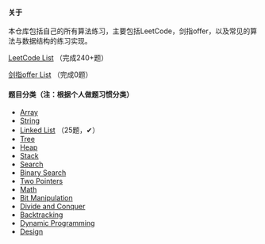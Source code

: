 #### 关于

本仓库包括自己的所有算法练习，主要包括LeetCode，剑指offer，以及常见的算法与数据结构的练习实现。

[LeetCode List](https://github.com/kkBill/algorithm/blob/master/note/LeetCode.md) （完成240+题）

[剑指offer List](https://github.com/kkBill/algorithm/blob/master/note/%E5%89%91%E6%8C%87Offer.md) （完成0题）

#### 题目分类（注：根据个人做题习惯分类）

- [Array](https://github.com/kkBill/algorithm/blob/master/note/Array.md)
- [String](https://github.com/kkBill/algorithm/blob/master/note/String.md)
- [Linked List](https://github.com/kkBill/algorithm/blob/master/note/Linked_List.md) （25题，✔）
- [Tree](https://github.com/kkBill/algorithm/blob/master/note/Tree.md)
- [Heap](https://github.com/kkBill/algorithm/blob/master/note/Heap.md)
- [Stack](https://github.com/kkBill/algorithm/blob/master/note/Stack.md)
- [Search](https://github.com/kkBill/algorithm/blob/master/note/Search.md)
- [Binary Search](https://github.com/kkBill/algorithm/blob/master/note/Binary_Search.md)
- [Two Pointers](https://github.com/kkBill/algorithm/blob/master/note/Two_Pointers.md)
- [Math](https://github.com/kkBill/algorithm/blob/master/note/Math.md)
- [Bit Manipulation](https://github.com/kkBill/algorithm/blob/master/note/Bit_Manipulation.md)
- [Divide and Conquer](https://github.com/kkBill/algorithm/blob/master/note/Divide_and_Conquer.md)
- [Backtracking](https://github.com/kkBill/algorithm/blob/master/note/Backtracking.md)
- [Dynamic Programming](https://github.com/kkBill/algorithm/tree/master/note/DP)
- [Design](https://github.com/kkBill/algorithm/blob/master/note/Design.md)

